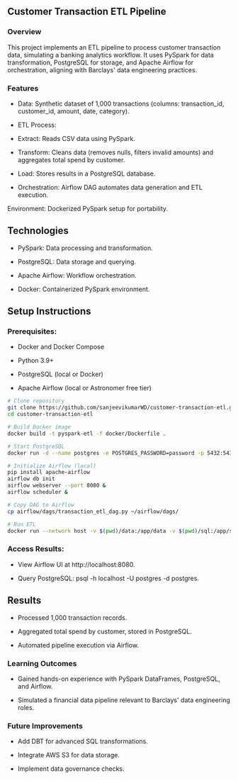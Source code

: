 ## Customer Transaction ETL Pipeline

### Overview

This project implements an ETL pipeline to process customer transaction data, simulating a banking analytics workflow. It uses PySpark for data transformation, PostgreSQL for storage, and Apache Airflow for orchestration, aligning with Barclays' data engineering practices.

### Features





- Data: Synthetic dataset of 1,000 transactions (columns: transaction_id, customer_id, amount, date, category).



- ETL Process:





- Extract: Reads CSV data using PySpark.



- Transform: Cleans data (removes nulls, filters invalid amounts) and aggregates total spend by customer.



- Load: Stores results in a PostgreSQL database.



- Orchestration: Airflow DAG automates data generation and ETL execution.



Environment: Dockerized PySpark setup for portability.

## Technologies





- PySpark: Data processing and transformation.



- PostgreSQL: Data storage and querying.



- Apache Airflow: Workflow orchestration.



- Docker: Containerized PySpark environment.

## Setup Instructions

### Prerequisites:





- Docker and Docker Compose



- Python 3.9+



- PostgreSQL (local or Docker)



- Apache Airflow (local or Astronomer free tier)

```bash
# Clone repository
git clone https://github.com/sanjeevikumarWD/customer-transaction-etl.git
cd customer-transaction-etl

# Build Docker image
docker build -t pyspark-etl -f docker/Dockerfile .

# Start PostgreSQL
docker run -d --name postgres -e POSTGRES_PASSWORD=password -p 5432:5432 postgres

# Initialize Airflow (local)
pip install apache-airflow
airflow db init
airflow webserver --port 8080 &
airflow scheduler &

# Copy DAG to Airflow
cp airflow/dags/transaction_etl_dag.py ~/airflow/dags/

# Run ETL
docker run --network host -v $(pwd)/data:/app/data -v $(pwd)/sql:/app/sql pyspark-etl

```



### Access Results:





- View Airflow UI at http://localhost:8080.



- Query PostgreSQL: psql -h localhost -U postgres -d postgres.

## Results





- Processed 1,000 transaction records.



- Aggregated total spend by customer, stored in PostgreSQL.



- Automated pipeline execution via Airflow.

### Learning Outcomes





- Gained hands-on experience with PySpark DataFrames, PostgreSQL, and Airflow.



- Simulated a financial data pipeline relevant to Barclays' data engineering roles.

### Future Improvements





- Add DBT for advanced SQL transformations.



- Integrate AWS S3 for data storage.



- Implement data governance checks.
